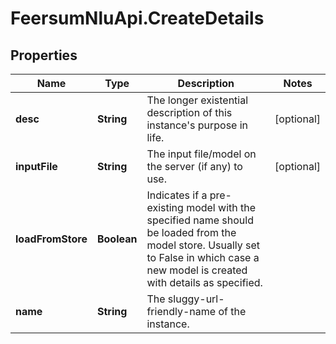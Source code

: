 # FeersumNluApi.CreateDetails

## Properties
Name | Type | Description | Notes
------------ | ------------- | ------------- | -------------
**desc** | **String** | The longer existential description of this instance&#39;s purpose in life. | [optional] 
**inputFile** | **String** | The input file/model on the server (if any) to use. | [optional] 
**loadFromStore** | **Boolean** | Indicates if a pre-existing model with the specified name should be loaded from the model store. Usually set to False in which case a new model is created with details as specified. | 
**name** | **String** | The sluggy-url-friendly-name of the instance. | 


